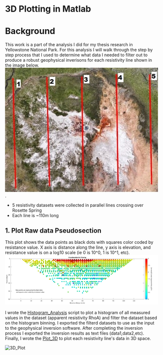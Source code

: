 # 3D Plotting in Matlab

# Background
This work is a part of the analysis I did for my thesis research in Yellowstone National Park. For this analysis I will walk through the step by step process that I used to determine what data I needed to filter out to produce a robust geophysical inverisons for each resistivity line shown in the image below. 
![location](https://github.com/nsmeltz/Portfolio/blob/e0854428d17b28c55d054287d20d37b9beadd2d0/3D%20Resistivity%20Data%20Analysis%20&%20Plotting/Images/GE_lines.jpg).   
   - 5 resistivity datasets were collected in parallel lines crossing over Rosette Spring
   - Each line is ~110m long 

## 1. Plot Raw data Pseudosection
This plot shows the data points as black dots with squares color coded by resistance value. X axis is distance along the line, y axis is elevation, and resistance value is on a log10 scale (ie 0 is 10^0, 1 is 10^1, etc).
![pseudosection](https://github.com/nsmeltz/Portfolio/blob/bd1262b65bd193d11c5b344b5502d66c30ad8c7a/3D%20Resistivity%20Data%20Analysis%20&%20Plotting/Images/pseudosection.png)








I wrote the [Histogram_Analysis](https://github.com/nsmeltz/Portfolio/blob/5d112a6feae2a677e499fa393df0d06c5cee5071/3D_Plotting_Matlab/Histogram_Analysis.m) script to plot a histogram of all measured values in the dataset (apparent resistivity RhoA) and filter the dataset based on the histogram binning. I exported the filterd datasets to use as the input to the geophysical inversion software. After completing the inversion process I exported the inversion results as text files (data1,data2,etc). Finally, I wrote the [Plot_3D](https://github.com/nsmeltz/Portfolio/blob/b673fa2bb33fbfb285dd71ec9c3d548f5b0105e2/3D_Plotting_Matlab/Plot_3D.m) to plot each resistivity line's data in 3D space.

![3D_Plot](https://github.com/nsmeltz/Portfolio/blob/b673fa2bb33fbfb285dd71ec9c3d548f5b0105e2/3D_Plotting_Matlab/Images/3D_plot.png)
